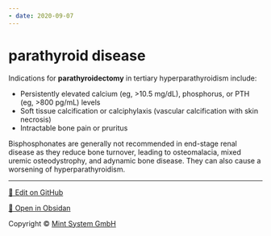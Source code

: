 ```yaml
---
- date: 2020-09-07
---
```


# parathyroid disease

<!-- tertiary hyperparathyroidism parathyroidectomy indication -->

Indications for **parathyroidectomy** in tertiary hyperparathyroidism include:

- Persistently elevated calcium (eg, >10.5 mg/dL), phosphorus, or PTH (eg, >800 pg/mL) levels
- Soft tissue calcification or calciphylaxis (vascular calcification with skin necrosis)
- Intractable bone pain or pruritus

Bisphosphonates are generally not recommended in end-stage renal disease as they reduce bone turnover, leading to osteomalacia, mixed uremic  osteodystrophy, and adynamic bone disease. They can also cause a  worsening of hyperparathyroidism.


<hr>

[📝 Edit on GitHub](https://github.com/Mint-System/Knowledge/blob/master/parathyroid%20disease.md)

[📂 Open in Obsidan](obsidian://open?vault=Knowledge%20Mint%20System&file=parathyroid%20disease.md ':target=_self')

<footer>Copyright © <a href="https://www.mint-system.ch/">Mint System GmbH</a></footer>